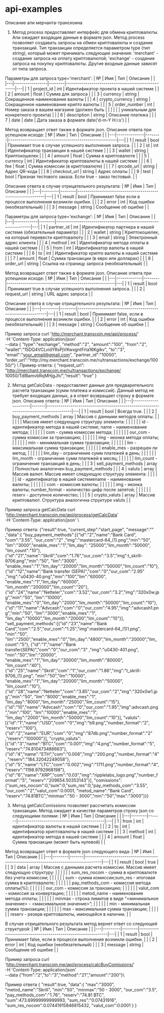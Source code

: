 # api-examples
Описание апи мерчанта-транскоина

1) Метод process предоставляет интерфейс для обмена криптовалюты. Апи ожидает входящие данные в формате json. 
Метод process позволяет создавать запросы на обмен криптовалюты и создание транзакций. 
Тип транзакции определяется параметром type (тип string), который может принимать следующие 
значения: 'merchant' -  создание запроса на оплату криптовалютой; 'exchange' - создание 
запроса на покупку криптовалюты. Другие входные данные зависят от типа запроса. 

Параметры для запроса type='merchant':
| № | Имя             | Тип    | Описание                                           |   |
|---|-----------------|--------|----------------------------------------------------|---|
| 1 | project_id      | int    | Идентификатор проекта в нашей системе              |   |
| 2 | amount          | float  | Сумма для запроса                                  |   |
| 3 | currency        | string | Сокращенное наименование валюты                    |   |
| 4 | crypto_currency | string | Сокращенное наименование крипто валюты             |   |
| 5 | order_number    | int    | Номер заказа в вашем магазине (должен быть         |   |
|   |                 |        | уникальным для конкретного проекта)                |   |
| 6 | description     | string | Описание платежа                                   |   |
| 7 | date            | date   | Дата заказа в формате date('d-m-Y H:i:s')          |   |

Метод возвращает ответ также в формате json. Описание ответа при успешном исходе:
| № | Имя          | Тип    | Описание                                              |   |
|---|--------------|--------|-------------------------------------------------------|---|
| 1 | result       | bool   | Принимает true в случае успешного выполнения запроса. |   |
| 2 | id           | int    | Идентификатор транзакции в нашей системе              |   |
| 3 | wallet       | string | Криптокошелек                                         |   |
| 4 | amount       | float  | Сумма в криптовалюте                                  |   |
| 5 | currency     | int    | Идентификатор криптовалюты в нашей системе            |   |
| 6 | fee          | float  | Сумма комиссии (в криптовалюте)                       |   |
| 7 | qrcode_url   | string | Адрес QR-кода                                         |   |
| 8 | checkout_url | string | Адрес оплаты                                          |   |
| 9 | test         | bool   | Признак тестового заказа. Если true - заказ тестовый. |   |

Описание ответа в случае отрицательного результата:
| № | Имя     | Тип    | Описание                                                    |   |
|---|---------|--------|-------------------------------------------------------------|---|
| 1 | result  | bool   | Принимает false если в процессе выполнения возникли ошибки. |   |
| 2 | error   | int    | Код ошибки (необязательный)                                 |   |
| 3 | message | string | Сообщение об ошибке                                         |   |

Параметры для запроса type='exchange':
| № | Имя        | Тип    | Описание                                                        |   |
|---|------------|--------|-----------------------------------------------------------------|---|
| 1 | partner_id | int    | Идентификатор партнера в нашей системе (обязательный параметр)  |   |
| 2 | wallet     | string | Криптокошелек, на который перевести криптовалюту                |   |
| 3 | email      | string | Электронный адрес клиента                                       |   |
| 4 | method     | int    | Идентификатор метода оплаты в нашей системе                     |   |
| 5 | from       | int    | Идентификатор валюты в нашей системе                            |   |
| 6 | to         | int    | Идентификатор крипто валюты в нашей системе                     |   |
| 7 | amount     | float  | Сумма транзакции (в евро или долларах)                          |   |
| 8 | order_url  | string | Ссылка на страницу запроса (необязательный)                     |   |

Метод возвращает ответ также в формате json. Описание ответа при успешном исходе:
| № | Имя         | Тип    | Описание                                              |   |
|---|-------------|--------|-------------------------------------------------------|---|
| 1 | result      | bool   | Принимает true в случае успешного выполнения запроса. |   |
| 2 | request_url | string | URL адрес  запроса                                    |   |

Описание ответа в случае отрицательного результата:
| № | Имя     | Тип    | Описание                                                     |   |
|---|---------|--------|--------------------------------------------------------------|---|
| 1 | result  | bool   | Принимает false, если в процессе выполнения возникли ошибки. |   |
| 2 | error   | int    | Код ошибки (необязательный)                                  |   |
| 3 | message | string | Сообщение об ошибке                                          |   |

Пример запроса
curl 'http://merchant.transcoin.me/api/process/' \
  -H 'Content-Type: application/json' \
  --data {
	"type":"exchange",
	"method":"2",
	"amount":"100",
	"from":"2",
	"wallet":"15DQ4VCLvidYRsPjVKwxgntFrta16Kgikv",
	"to":"3",
	"email":"your_email@gmail.com",
	"partner_id":"10050",
	”order_url":"http:\/\/my.merchant.transcoin.me\/ru\/transactions\/exchange\/10050\/"} \ 
Пример ответа: 
{ “request_url”: "http://merchant.transcoin.me/ru/transactions/exchange/ 10050/TdlBamvbRqMHjgJh/",“result”: “true” }

2) Метод getCalcData - предоставляет данные для предварительного расчета транзакции (сумм платежа и комиссий). 
Данный метод не требует входящих данных, а в ответ возвращает строку в формате json.
Описание ответа:
| № | Имя                  | Тип   | Описание                                                                              |   |
|---|----------------------|-------|---------------------------------------------------------------------------------------|---|
| 1 | result               | bool  | Всегда true.                                                           			   |   |
| 2 | buy_payment_methods  | array | Массив с данными методов оплаты.                                                      |   |
|   |                      |       | Массив имеет следующую структуру элемента:                                            |   |
|   |                      |       | id - идентификатор метода в нашей системе; name - наименование метода;                |   |
|   |                      |       | com - сумма комиссии метода;                                                          |   |
|   |                      |       | our_com - сумма комиссии за транзакцию;                                               |   |
|   |                      |       | img - иконка метода оплаты;                                                           |   |
|   |                      |       | min - минимальная сумма транзакции;                                                   |   |
|   |                      |       | lim - максимальная сумма транзакции;                                                  |   |
|   |                      |       | enable_mes - разрешен ли метод;                                                       |   |
|   |                      |       | lim_day - ограничение сумм платежей в день;                                           |   |
|   |                      |       | lim_month - ограничение сумм платежей в месяц;                                        |   |
|   |                      |       | lim_count - ограничение транзакций  в день;                                           |   |
| 3 | sell_payment_methods | array | Полностью аналогичен buy_payment_methods                                              |   |
| 4 | valuts               | array | Массив валют. Массив имеет следующую структуру элемента:                              |   |
|   |                      |       | id - идентификатор в нашей системеname - наименование валюты;                         |   |
|   |                      |       | com - комиссия валюты;                                                                |   |
|   |                      |       | img - иконка валюты; number_format - количество цифр после запятой;                   |   |
|   |                      |       | reserv - доступное количество;                                                        |   |
| 5 | crypto_valuts        | array | Массив криптовалют. Структура аналогична структуре  valuts                            |   |

Пример запроса getCalcData 
curl 'http://merchant.transcoin.me/api/process/getCalcData' \
  -H 'Content-Type: application/json' \

Пример ответа:
{"result":true,
"current_step":"start_page",
"message":""
,"data":{
	"buy_payment_methods":[{"id":"2","name":"Bank Card", "com":"3.55", "our_com":"2" ,"img":"mastercard-64_(1).png","min":"50",
		"lim":"3000","enable_mes":"1","lim_day": "25000","lim_month":"50000", "lim_count":"10"}, 
		{"id":"21","name":"Skrill","com":"1.76","our_com":"3.5","img":t_skrill-9706.png","min":"50", "lim":"3000",
		"enable_mes":"1","lim_day":"20000","lim_month":"50000","lim_count":"10"}, 
		{"id":"12","name":"Bank transfer (SEPA)","com":"0","our_com":"2.95" ,"img":"u0430-40.png","min":"100","lim":"60000",
		"enable_mes":"1","lim_day":"60000", "lim_month":"200000","lim_count":"20"}, 
		{"id":"24","name":"Netteler","com":"3.52","our_com":"3.2","img":"320x0w.jpg","min":"50", "lim":"10000",
		"enable_mes":"0","lim_day":"2000","lim_month":"50000","lim_count":"10"}, 
		{"id":"11","name":"Advcash","com":"0","our_com":"4.95","img":"advcash1.png","min":"50", "lim":"3000","enable_mes":"1",
		"lim_day":"10000","lim_month":"20000","lim_count":"10"}],
	"sell_payment_methods":[{"id":"23","name":"Bank Card","com":"2.5","our_com":"1.25","img":mastercard-64_(1)1.png",
		"min":"50", "lim":"2500","enable_mes":"0","lim_day":"4800","lim_month":"20000","lim_count":"5"}, 
		{"id":"1","name":"Bank transfer(SEPA)","com":"0","our_com":"3" ,"img":"u0430-401.png", "min":"50","lim":"20000",
		"enable_mes":"1","lim_day":"30000","lim_month":"80000", "lim_count":"40"}, 
		{"id":"25","name":"Skrill","com":"1","our_com":"1.86","img":"t_skrill-9706_(1).png", "min":"50","lim":"10000",
		"enable_mes":"1","lim_day":"20000","lim_month":"50000", "lim_count":"10"}, 
		{"id":"28","name":"Netteler","com":"3.85","our_com":"2","img":"320x0w1.jpg","min":"50", "lim":"8000","enable_mes":"1",
		"lim_day":"8000","lim_month":"25000","lim_count":"15"}, 
		{"id":"10","name":"Advcash","com":"0","our_com":"1.95","img":advcash.png","min":"100", "lim":"10000","enable_mes":"1",
		"lim_day":"2000","lim_month":"50000","lim_count":"10"}], 
	"valuts":[{"id":"1","name":"USD","com":"0","img":"b9.png","number_format":"2", "reserv":"100"}, 
		{"id":"2","name":"EUR","com":"0","img":"87db.png","number_format":"2" ,"reserv":"100000"}], 
	"crypto_valuts":[{"id":"3","name":"BTC","com":"0.001","img":"4.png","number_format":"5", "reserv":"74.810473486663"},
		{"id":"4","name":"ETH","com":"0.006","img":"200.png","number_format":"4", "reserv":"184.32042249058"}, 
		{"id":"5","name":"LTC","com":"0.002","img":"1711.png","number_format":"4", "reserv":"1198.9792968198"}, 
		{"id":"6","name":"XRP","com":"0.03","img":"ripplelabs_logo.png","number_format":"5", "reserv":"209654.50353143"}], 
	"comissions":{"sum_res_nocom":0,"sum":0,"sum_res":0,"pay_methods_com":"3.55", "our_com":"2","valut_com":0.0001,
		"metod_name":"Bank Card", "reserv":"74.81BTC","minmax":"50 - 3000","min":"50","max":"3000"}}}

3) Метод getCalcComissions позволяет рассчитать комиссии транзакции. Метод ожидает в качестве 
параметров строку json со следующими полями:
| № | Имя    | Тип   | Описание                                   |   |
|---|--------|-------|--------------------------------------------|---|
| 1 | from   | int   | идентификатор валюты в нашей системе       |   |
| 2 | to     | int   | идентификатор криптовалюты в нашей системе |   |
| 3 | method | int   | идентификатор метода в нашей системе       |   |
| 4 | amount | float | Сумма транзакции (может быть нулевой)      |   |

Метод возвращает ответ в формате json следующего вида:
| № | Имя    | Тип   | Описание                                                                             |   |
|---|--------|-------|--------------------------------------------------------------------------------------|---|
| 1 | result | bool  | true                                                                                 |   |
| 3 | data   | array | Массив с данными расчета комиссии. Массив имеет следующую структуру:                 |   |
|   |        |       | sum_res_nocom - сумма в криптовалюте без учета комиссии;                             |   |
|   |        |       | sum - сумма комиссии;sum_res - итоговая сумма в криптовалюте;                        |   |
|   |        |       | pay_methods_com - комиссия метода оплаты(%);                                         |   |
|   |        |       | our_com - комиссия за транзакцию;                                                    |   |
|   |        |       | valut_com - комиссия за конвертацию;                                                 |   |
|   |        |       | metod_name - наименование метода оплаты;                                             |   |
|   |        |       | minmax - строка лимитов в виде “<минимальное значение> - <максимальное значение>”;   |   |
|   |        |       | min - минимальная сумма транзакции;                                                  |   |
|   |        |       | max - максимальная сумма транзакции;                                                 |   |
|   |        |       | reserv - резерв криптовалюты, имеющейся в наличии.                                   |   |
   
В случае отрицательного результата метод вернет ответ со следующей структурой:
| № | Имя     | Тип    | Описание                                                     |   |
|---|---------|--------|--------------------------------------------------------------|---|
| 1 | result  | bool   | Принимает false, если в процессе выполнения возникли ошибки. |   |
| 2 | error   | int    | Код ошибки (необязательный)                                  |   |
| 3 | message | string | Сообщение об ошибке                                          |   |

Пример запроса 
curl 'http://merchant.transcoin.me/api/process/calcBuyComissions/' \
  -H 'Content-Type: application/json' \
  --data {"from":"2","to":"3","method":"21","amount":"200"}\

Пример ответа 
{ 	"result":true,
	"data":{
		"max":"3000",
		"metod_name":"Skrill",
		"min":"50",
		"minmax":"50 - 3000",
		"our_com":"3.5",
		"pay_methods_com":"1.76",
		"reserv":"74.81 BTC",
		"sum":473.69999999999993,
		"sum_res":"0.07431916",
		"sum_res_nocom":0.07441915846815432,
		"valut_com":0.0001
	} 
}































